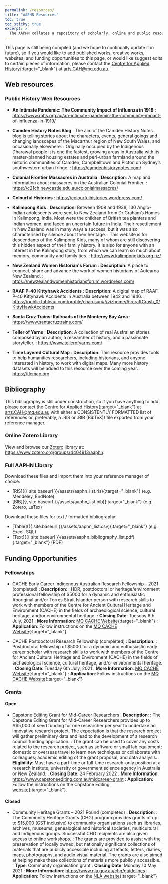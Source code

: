 ```yaml
---
permalink: /resources/
title: "AAPHN Resources"
toc: true
toc_sticky: true
excerpt: >
  The AAPHN collates a repository of scholarly, online and public resources concerning public history in Australasia. This includes information concerning scholarship and grant opportunities as well as practitioners websites.
---
```

This page is still being compiled (and we hope to continually update it in future), so if you would like to add published works, creative works, websites, and funding opportunities to this page, or would like suggest edits to certain pieces of information, please contact the [Centre for Applied History](https://www.mq.edu.au/research/research-centres-groups-and-facilities/resilient-societies/centres/centre-for-applied-history){:target="_blank"} at <arts.CAH@mq.edu.au>.

## Web resources

### Public History Web Resources
* **An Intimate Pandemic: The Community Impact of Influenza in 1919**
: <https://www.rahs.org.au/an-intimate-pandemic-the-community-impact-of-influenza-in-1919/>

* **Camden History Notes Blog**
: The aim of the Camden History Notes blog is telling stories about the characters, events, general goings and changing landscapes of the Macarthur region of New South Wales, and occasionally elsewhere.
: Originally occupied by the Indigenous Dharawal people it is one the fastest, growing areas in Australia with its master-planned housing estates and peri-urban farmland around the historic communities of Camden, Campbelltown and Picton on Sydney’s southwestern urban fringe.
: <https://camdenhistorynotes.com/>

* **Colonial Frontier Massacres in Australia**
: **Description**: A map and information about massacres on the Australian Colonial Frontier.
: <https://c21ch.newcastle.edu.au/colonialmassacres/>

* **Colourful Histories**
: <https://colourfulhistories.wordpress.com/>

* **Kalimpong Kids**
: **Description**: Between 1908 and 1938, 130 Anglo-Indian adolescents were sent to New Zealand from Dr Graham’s Homes in Kalimpong, India. Most were the children of British tea planters and Indian women, and faced an uncertain future in India. Their resettlement in New Zealand was in many ways a success, but it was also characterised by silence about their heritage.
: This website is for descendants of the Kalimpong Kids, many of whom are still discovering this hidden aspect of their family history. It is also for anyone with an interest in the Kalimpong story, from which we can learn so much about memory, community and family ties.
: <http://www.kalimpongkids.org.nz/>

* **New Zealand Women Historian's Forum**
: **Description**: A place to connect, share and advance the work of women historians of Aotearoa New Zealand.
: <https://newzealandwomenhistoriansforum.wordpress.com/>

* **RAAF P-40 Kittyhawk Accidents**
: **Description**: A digital map of RAAF P-40 Kittyhawk Accidents in Australia between 1942 and 1946.
: <https://public.tableau.com/profile/chao.sun#!/vizhome/AircraftCrash_0/KittyHawkAccidents>

* **Santa Cruz Trains: Railroads of the Monterey Bay Area**
: <https://www.santacruztrains.com/>

* **Teller of Yarns**
: **Description**: A collection of real Australian stories composed by an author, a researcher of history, and a passionate storyteller.
: <https://www.tellerofyarns.com/>

* **Time Layered Cultural Map**
: **Description**: This resource provides tools to help humanities researchers, including historians, and anyone interested in history, to work with digital maps. Many more history datasets will be added to this resource over the coming year.
: <https://tlcmap.org>

## Bibliography

This bibliography is still under construction, so if you have anything to add please contact the [Centre for Applied History](https://www.mq.edu.au/research/research-centres-groups-and-facilities/resilient-societies/centres/centre-for-applied-history){:target="_blank"} at <arts.CAH@mq.edu.au> with either a CONSISTENTLY FORMATTED list of references or, preferably, a .RIS or .BIB (BibTeX)) file exported from your reference manager.

### Online Zotero Library
View and browse our [Zotero](https://www.zotero.org/) library at: <https://www.zotero.org/groups/4404913/aaphn>.

### Full AAPHN Library
Download these files and import them into your reference manager of choice:
* [RIS]({{ site.baseurl }}/assets/aaphn_list.ris){:target="_blank"} (e.g. Mendeley, EndNote)
* [BIB]({{ site.baseurl }}/assets/aaphn_list.bib){:target="_blank"} (e.g. Zotero, LaTex)

Download these files for text / formatted bibliography:
* [Table]({{ site.baseurl }}/assets/aaphn_list.csv){:target="_blank"} (e.g. Excel, SQL)
* [Text]({{ site.baseurl }}/assets/aaphn_bibliography_list.pdf){:target="_blank"} (PDF)

## Funding Opportunities

### Fellowships
* CACHE Early Career Indigenous Australian Research Fellowship - 2021 (completed)
: **Description**:
: HDR, postdoctoral or heritage/environment professional fellowship of $5000 for a dynamic and enthusiastic Aboriginal and/or Torres Strait Islander person with research skills to work with members of the Centre for Ancient Cultural Heritage and Environment (CACHE) in the fields of archaeological science, cultural heritage, and/or environmental heritage.
: **Closing Date**: Tuesday 6th July, 2021
: **More Information**: [MQ CACHE Website](https://www.mq.edu.au/research/research-centres-groups-and-facilities/resilient-societies/centres/cache/funding-opportunities){:target="_blank"}
: **Application**: Follow instructions on the [MQ CACHE Website](https://www.mq.edu.au/research/research-centres-groups-and-facilities/resilient-societies/centres/cache/funding-opportunities){:target="_blank"}

* CACHE Postdoctoral Research Fellowship (completed)
: **Description**:
: Postdoctoral fellowship of $5000 for a dynamic and enthusiastic early career scholar with research skills to work with members of the Centre for Ancient Cultural Heritage and Environment (CACHE) in the fields of archaeological science, cultural heritage, and/or environmental heritage.
: **Closing Date**: Tuesday 6th July, 2021
: **More Information**: [MQ CACHE Website](https://www.mq.edu.au/research/research-centres-groups-and-facilities/resilient-societies/centres/cache/funding-opportunities){:target="_blank"}
: **Application**: Follow instructions on the [MQ CACHE Website](https://www.mq.edu.au/research/research-centres-groups-and-facilities/resilient-societies/centres/cache/funding-opportunities){:target="_blank"}

### Grants
#### Open
* Capstone Editing Grant for Mid-Career Researchers
: **Description**:
: The Capstone Editing Grant for Mid-Career Researchers provides up to A$5,000 of seed funding for one researcher per year to undertake an innovative research project. The expectation is that the research project will gather preliminary data and lead to the development of a research council funding application.
: The grant can be used to cover any costs related to the research project, such as software or small lab equipment; domestic or overseas travel to learn new techniques or collaborate with colleagues; academic editing of the grant proposal; and data analysis.
: **Eligibility**: Must have a part-time or full-time research-only position at a research institute, university or government science agency in Australia or New Zealand.
: **Closing Date**: 24 February 2022
: **More Information**: <https://www.capstoneediting.com.au/midcareer-grant>
: **Application**: Follow the instructions on the Capstone Editing [website](https://www.capstoneediting.com.au/midcareer-grant){:target="_blank"}.

#### Closed
* Community Heritage Grants – 2021 Round (completed)
: **Description**:
: The Community Heritage Grants (CHG) program provides grants of up to $15,000 (GST inclusive) to community organisations such as libraries, archives, museums, genealogical and historical societies, multicultural and Indigenous groups. Successful CHG recipients are also given access to online workshops.
: The grants are provided to assist with the preservation of locally owned, but nationally significant collections of materials that are publicly accessible including artefacts, letters, diaries, maps, photographs, and audio visual material. The grants are also aimed at helping make these collections of materials more publicly accessible.
: **Type**: Community organisation grant
: **Closing Date**: Monday 10 May 2021
: **More Information**: <https://www.nla.gov.au/chg/guidelines>
: **Application**: Follow instructions on the [NLA website](https://www.nla.gov.au/content/community-heritage-grants-4){:target="_blank"}
